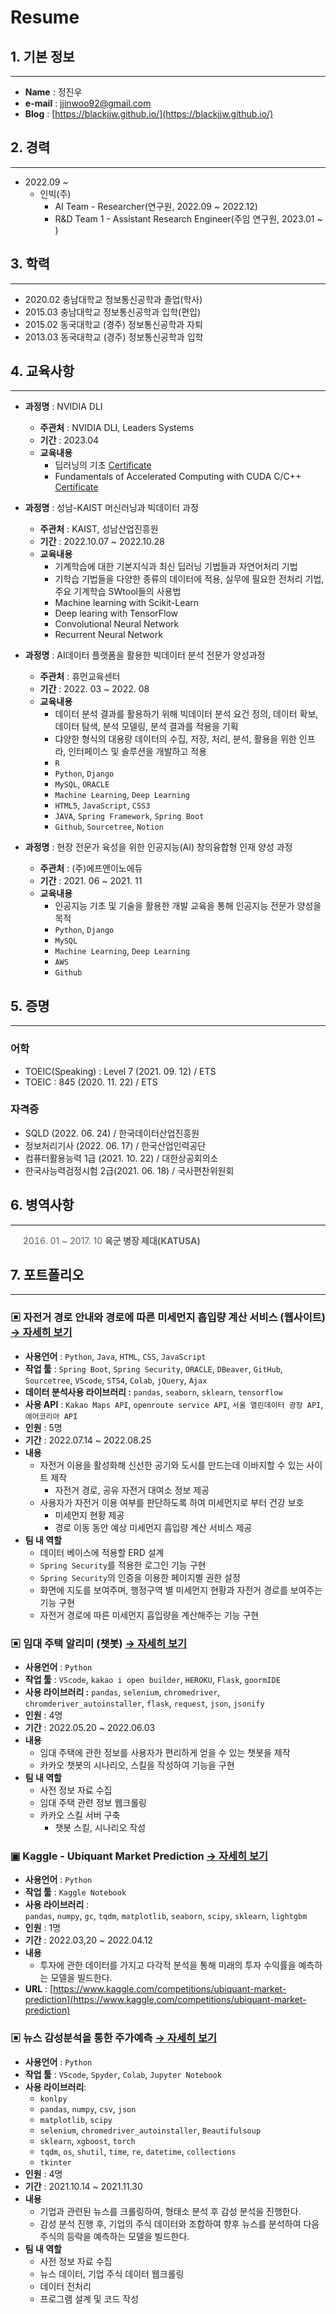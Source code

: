 # Resume

## 1. 기본 정보

---

- **Name** : 정진우
- **e-mail** : jjinwoo92@gmail.com
- **Blog** : [https://blackjjw.github.io/](https://blackjjw.github.io/)

## 2. 경력

---

- 2022.09 ~ 
  - 인빅(주) 
    - AI Team - Researcher(연구원, 2022.09 ~ 2022.12)
    - R&D Team 1 - Assistant Research Engineer(주임 연구원, 2023.01 ~ )

## 3. 학력

---

- 2020.02 충남대학교 정보통신공학과 졸업(학사)
- 2015.03 충남대학교 정보통신공학과 입학(편입)
- 2015.02 동국대학교 (경주) 정보통신공학과 자퇴
- 2013.03 동국대학교 (경주) 정보통신공학과 입학

## 4. 교육사항

---

- **과정명** : NVIDIA DLI
  - **주관처** : NVIDIA DLI, Leaders Systems
  - **기간** : 2023.04
  - **교육내용**
    - 딥러닝의 기초 [Certificate](img/cert/Certificate%20_Nvidia_%EB%94%A5%EB%9F%AC%EB%8B%9D%EC%9D%98_%EA%B8%B0%EC%B4%88.pdf)
    - Fundamentals of Accelerated Computing with CUDA C/C++ [Certificate](img/cert/Certificate_CUDA.pdf)

- **과정명** : 성남-KAIST 머신러닝과 빅데이터 과정
    - **주관처** : KAIST, 성남산업진흥원
    - **기간** : 2022.10.07 ~ 2022.10.28 
    - **교육내용**
        - 기계학습에 대한 기본지식과 최신 딥러닝 기법들과 자연어처리 기법
        - 기학습 기법들을 다양한 종류의 데이터에 적용, 실무에 필요한 전처리 기법, 주요 기계학습 SWtool들의 사용법
        - Machine learning with Scikit-Learn
        - Deep learing with TensorFlow
        - Convolutional Neural Network
        - Recurrent Neural Network

- **과정명** : AI데이터 플랫폼을 활용한 빅데이터 분석 전문가 양성과정
    - **주관처** : 휴먼교육센터
    - **기간** : 2022. 03 ~ 2022. 08
    - **교육내용**
        - 데이터 분석 결과를 활용하기 위해 빅데이터 분석 요건 정의, 데이터 확보, 데이터 탐색, 분석 모델링, 분석 결과를 적용을 기획 
        - 댜양한 형식의 대용량 데이터의 수집, 저장, 처리, 분석, 활용을 위한 인프라, 인터페이스 및 솔루션을 개발하고 적용
        - `R`
        - `Python`, `Django`
        - `MySQL`, `ORACLE`
        - `Machine Learning`, `Deep Learning`
        - `HTML5`, `JavaScript`, `CSS3`
        - `JAVA`, `Spring Framework`, `Spring Boot`
        - `Github`, `Sourcetree`, `Notion`


- **과정명** : 현장 전문가 육성을 위한 인공지능(AI) 창의융합형 인재 양성 과정
    - **주관처** : (주)에프앤이노에듀
    - **기간** : 2021. 06 ~ 2021. 11
    - **교육내용**
        - 인공지능 기초 및 기술을 활용한 개발 교육을 통해 인공지능 전문가 양성을 목적
        - `Python`, `Django`
        - `MySQL`
        - `Machine Learning`, `Deep Learning`
        - `AWS`
        - `Github`

## 5. 증명

---
### 어학
- TOEIC(Speaking) : Level 7 (2021. 09. 12) / ETS
- TOEIC : 845 (2020. 11. 22) / ETS
### 자격증
- SQLD (2022. 06. 24) / 한국데이터산업진흥원
- 정보처리기사 (2022. 06. 17) / 한국산업인력공단
- 컴퓨터활용능력 1급 (2021. 10. 22) / 대한상공회의소
- 한국사능력검정시험 2급(2021. 06. 18)  / 국사편찬위원회

## 6. 병역사항

---

> 2016. 01 ~ 2017. 10 **육군 병장 제대(KATUSA)**

## 7. 포트폴리오

---

### ▣ 자전거 경로 안내와 경로에 따른 미세먼지 흡입량 계산 서비스 (웹사이트) [→ 자세히 보기](https://github.com/blackJJW/FineDust)

- **사용언어** : `Python`, `Java`, `HTML`, `CSS`, `JavaScript`
- **작업 툴** : `Spring Boot`, `Spring Security`, `ORACLE`, `DBeaver`, `GitHub`, `Sourcetree`, `VScode`, `STS4`, `Colab`, `jQuery`, `Ajax`
- **데이터 분석사용 라이브러리 :** `pandas`, `seaborn`, `sklearn`, `tensorflow`
- **사용 API** : `Kakao Maps API`, `openroute service API`, `서울 열린데이터 광장 API`, `에어코리아 API`
- **인원** : 5명
- **기간** : 2022.07.14 ~ 2022.08.25
- **내용**
    - 자전거 이용을 활성화해 신선한 공기와 도시를 만드는데 이바지할 수 있는 사이트 제작
        - 자전거 경로, 공유 자전거 대여소 정보 제공
    - 사용자가 자전거 이용 여부를 판단하도록 하여 미세먼지로 부터 건강 보호
        - 미세먼지 현황 제공
        - 경로 이동 동안 예상 미세먼지 흡입량 계산 서비스 제공
- **팀 내 역할**
    - 데이터 베이스에 적용할 ERD 설계
    - `Spring Security`를 적용한 로그인 기능 구현
    - `Spring Security`의 인증을 이용한 페이지별 권한 설정
    - 화면에 지도를 보여주며, 행정구역 별 미세먼지 현황과 자전거 경로를 보여주는 기능 구현
    - 자전거 경로에 따른 미세먼지 흡입량을 계산해주는 기능 구현

### ▣ 임대 주택 알리미 (챗봇) [→ 자세히 보기](https://github.com/blackJJW/chatbot_kakao_groom)

- **사용언어** : `Python`
- **작업 툴** : `VScode`, `kakao i open builder`, `HEROKU`, `Flask`, `goormIDE`
- **사용 라이브러리 :** `pandas`, `selenium`, `chromedriver`, `chromderiver_autoinstaller`, `flask`, `request`, `json`, `jsonify`
- **인원** : 4명
- **기간** : 2022.05.20 ~ 2022.06.03
- **내용**
    - 임대 주택에 관한 정보를 사용자가 편리하게 얻을 수 있는 챗봇을 제작
    - 카카오 챗봇의 시나리오, 스킬을 작성하여 기능을 구현
- **팀 내 역할**
    - 사전 정보 자료 수집
    - 임대 주택 관련 정보 웹크롤링
    - 카카오 스킬 서버 구축
        - 챗봇 스킬, 시나리오 작성

### ▣ Kaggle - Ubiquant Market Prediction [→ 자세히 보기](https://github.com/blackJJW/Kaggle/tree/main/ubiquant_prediction)

- **사용언어** : `Python`
- **작업 툴** : `Kaggle Notebook`
- **사용 라이브러리** : `pandas`, `numpy`, `gc`, `tqdm`, `matplotlib`, `seaborn`, `scipy`, `sklearn`, `lightgbm`
- **인원** : 1명
- **기간** : 2022.03,20 ~ 2022.04.12
- **내용**
    - 투자에 관한 데이터를 가지고 다각적 분석을 통해 미래의 투자 수익률을 예측하는 모델을 빌드한다.
- **URL** :  [https://www.kaggle.com/competitions/ubiquant-market-prediction](https://www.kaggle.com/competitions/ubiquant-market-prediction)

### ▣ 뉴스 감성분석을 통한 주가예측 [→ 자세히 보기](https://github.com/blackJJW/A-final)

- **사용언어** : `Python`
- **작업 툴** : `VScode`, `Spyder`, `Colab`, `Jupyter Notebook`
- **사용 라이브러리**:
    - `konlpy`
    - `pandas`, `numpy`, `csv`, `json`
    - `matplotlib`, `scipy`
    - `selenium`, `chromedriver_autoinstaller`, `Beautifulsoup`
    - `sklearn`, `xgboost`, `torch`
    - `tqdm`, `os`, `shutil`, `time`, `re`, `datetime`, `collections`
    - `tkinter`
- **인원** : 4명
- **기간** :  2021.10.14 ~ 2021.11.30
- **내용**
    - 기업과 관련된 뉴스를 크롤링하여, 형태소 분석 후 감성 분석을 진행한다.
    - 감성 분석 진행 후, 기업의 주식 데이터와 조합하여 향후 뉴스를 분석하여 다음 주식의 등락을 예측하는 모델을 빌드한다.
- **팀 내 역할**
    - 사전 정보 자료 수집
    - 뉴스 데이터, 기업 주식 데이터 웹크롤링
    - 데이터 전처리
    - 프로그램 설계 및 코드 작성
